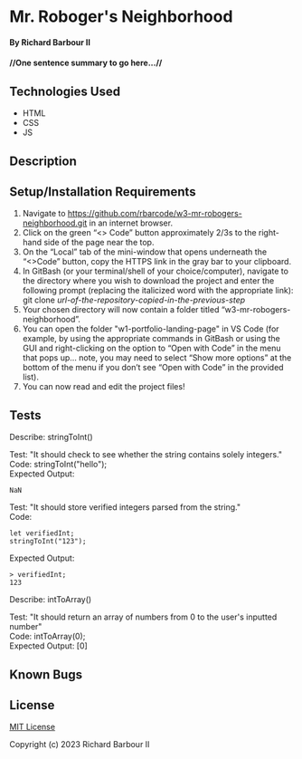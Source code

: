 # Mr. Roboger's Neighborhood

#### By Richard Barbour II

#### //One sentence summary to go here...//


## Technologies Used

* HTML
* CSS
* JS


## Description


## Setup/Installation Requirements

1. Navigate to https://github.com/rbarcode/w3-mr-robogers-neighborhood.git in an internet browser.
2. Click on the green “<> Code” button approximately 2/3s to the right-hand side of the page near the top.
3. On the “Local” tab of the mini-window that opens underneath the “<>Code” button, copy the HTTPS link in the gray bar to your clipboard.
4. In GitBash (or your terminal/shell of your choice/computer), navigate to the directory where you wish to download the project and enter the following prompt (replacing the italicized word with the appropriate link): git clone *url-of-the-repository-copied-in-the-previous-step*
5. Your chosen directory will now contain a folder titled “w3-mr-robogers-neighborhood”.
6. You can open the folder "w1-portfolio-landing-page" in VS Code (for example, by using the appropriate commands in GitBash or using the GUI and right-clicking on the option to “Open with Code” in the menu that pops up… note, you may need to select “Show more options” at the bottom of the menu if you don’t see “Open with Code” in the provided list).
7. You can now read and edit the project files!

## Tests


Describe: stringToInt()

Test: "It should check to see whether the string contains solely integers."  
Code: stringToInt("hello");  
Expected Output:  
```  
NaN  
```    
  
Test: "It should store verified integers parsed from the string."  
Code: 
```
let verifiedInt;
stringToInt("123");
```  
Expected Output:  
```
> verifiedInt;  
123  
```  

Describe: intToArray()

Test: "It should return an array of numbers from 0 to the user's inputted number"  
Code: intToArray(0);  
Expected Output: [0]  

## Known Bugs



## License

[MIT License](https://choosealicense.com/licenses/mit/)

Copyright (c) 2023 Richard Barbour II
